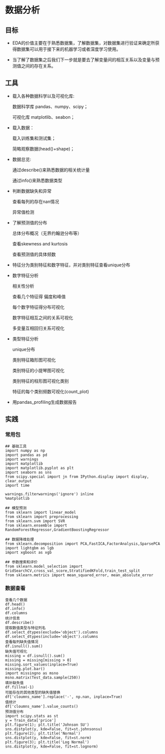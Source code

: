 # 数据分析


## 目标
- EDA的价值主要在于熟悉数据集，了解数据集，对数据集进行验证来确定所获得数据集可以用于接下来的机器学习或者深度学习使用。

- 当了解了数据集之后我们下一步就是要去了解变量间的相互关系以及变量与预测值之间的存在关系。



## 工具

- 载入各种数据科学以及可视化库:

	数据科学库 pandas、numpy、scipy；
	
	可视化库 matplotlib、seabon；
	
- 载入数据：

	载入训练集和测试集；
	
	简略观察数据(head()+shape)；


- 数据总览:

	通过describe()来熟悉数据的相关统计量
	
	通过info()来熟悉数据类型

- 判断数据缺失和异常

	查看每列的存在nan情况

	异常值检测


- 了解预测值的分布

	总体分布概况（无界约翰逊分布等）

	查看skewness and kurtosis

	查看预测值的具体频数

- 特征分为类别特征和数字特征，并对类别特征查看unique分布

- 数字特征分析

	相关性分析
	
	查看几个特征得 偏度和峰值
	
	每个数字特征得分布可视化
	
	数字特征相互之间的关系可视化
	
	多变量互相回归关系可视化
	
- 类型特征分析
	
	unique分布

	类别特征箱形图可视化

	类别特征的小提琴图可视化

	类别特征的柱形图可视化类别
 
 	特征的每个类别频数可视化(count_plot)

- 用pandas_profiling生成数据报告


## 实践

### 常用包

```
## 基础工具
import numpy as np
import pandas as pd
import warnings
import matplotlib
import matplotlib.pyplot as plt
import seaborn as sns
from scipy.special import jn from IPython.display import display, clear_output
import time

warnings.filterwarnings('ignore') inline
%matplotlib 

## 模型预测
from sklearn import linear_model 
from sklearn import preprocessing 
from sklearn.svm import SVR 
from sklearn.ensemble import RandomForestRegressor,GradientBoostingRegressor

## 数据降维处理
from sklearn.decomposition import PCA,FastICA,FactorAnalysis,SparsePCA 
import lightgbm as lgb 
import xgboost as xgb

## 参数搜索和评价
from sklearn.model_selection import GridSearchCV,cross_val_score,StratifiedKFold,train_test_split 
from sklearn.metrics import mean_squared_error, mean_absolute_error
```

### 数据查看

```
查看几个数据
df.head()
df.info()
df.columns
统计信息
df.describe()
提取数值类型与特征列名
df.select_dtypes(exclude='object').columns
df.select_dtypes(include='object').columns
查看每列缺失值情况
df.isnull().sum()
缺失值可视化
missing = df.isnull().sum()
missing = missing[missing > 0]
missing.sort_values(inplace=True)
missing.plot.bar()
import missingno as msno
msno.matrix(Test_data.sample(250))
填补缺失值
df.fillna(-1)
可能存在的其他类型的缺失值替换
df['cloumns_name'].replace('-', np.nan, inplace=True)
值统计
df['cloumns_name'].value_counts()
预测值分布
import scipy.stats as st
y = Train_data['price']
plt.figure(1); plt.title('Johnson SU')
sns.distplot(y, kde=False, fit=st.johnsonsu)
plt.figure(2); plt.title('Normal')
sns.distplot(y, kde=False, fit=st.norm)
plt.figure(3); plt.title('Log Normal')
sns.distplot(y, kde=False, fit=st.lognorm)
```